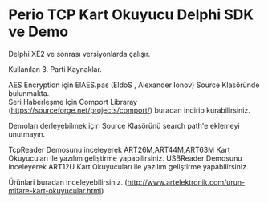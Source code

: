 # Perio TCP Kart Okuyucu Delphi SDK ve Demo 

Delphi XE2 ve sonrası versiyonlarda çalışır.

Kullanılan 3. Parti Kaynaklar.

AES Encryption için ElAES.pas (EldoS , Alexander Ionov) Source Klasöründe bulunmakta.  
Seri Haberleşme İçin Comport Libraray (https://sourceforge.net/projects/comport/) buradan indirip kurabilirsiniz.

Demoları derleyebilmek için Source Klasörünü search path'e eklemeyi unutmayın.

TcpReader Demosunu inceleyerek ART26M,ART44M,ART63M Kart Okuyucuları ile yazılım geliştirme yapabilirsiniz.
USBReader Demosunu inceleyerek ART12U Kart Okuyucuları ile yazılım geliştirme yapabilirsiniz.

Ürünlari buradan inceleyebilirsiniz. (http://www.artelektronik.com/urun-mifare-kart-okuyucular.html)

